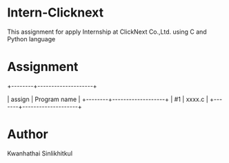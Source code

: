 # Intern-Clicknext
This assignment for apply Internship at ClickNext Co.,Ltd. using C and Python language

# Assignment 
+--------+--------------------+

| assign   | Program name     |
+--------+-------------------+
|   #1      |   xxxx.c        |
+-------+--------------------+

# Author
Kwanhathai Sinlikhitkul

